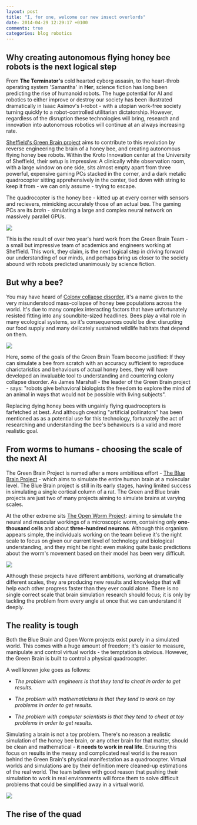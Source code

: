 ```yaml
---
layout: post
title: "I, for one, welcome our new insect overlords"
date: 2014-04-29 12:29:17 +0100
comments: true
categories: blog robotics
---
```


## Why creating autonomous flying honey bee robots is the next logical step

From **The Terminator's** cold hearted cyborg assasin, to the heart-throb operating system 'Samantha' in **Her**, science fiction has long been predicting the rise of humanoid robots. The huge potential for AI and robotics to either improve or destroy our society has been illustrated dramatically in Isaac Asimov's I-robot - with a utopian work-free society turning quickly to a robot-controlled utilitarian dictatorship. However, regardless of the disruption these technologies will bring, research and innovation into autonomous robotics will continue at an always increasing rate. 

[Sheffield's Green Brain project](http://greenbrain.group.shef.ac.uk/) aims to contribute to this revolution by reverse engineering the brain of a honey bee, and creating autonomous flying honey bee robots. Within the Kroto Innovation center at the University of Sheffield, their setup is impressive: A clinically white observation room, with a large window on one side, sits almost empty apart from three powerful, expensive gaming PCs stacked in the corner, and a dark metalic quadrocopter sitting apprehensively in the center, tied down with string to keep it from - we can only assume - trying to escape. 

The quadrocopter is the honey bee - kitted up at every corner with sensors and recievers, mimicking accurately those of an actual bee. The gaming PCs are its *brain* - simulating a large and complex neural network on massively parallel GPUs.

![](https://pbs.twimg.com/media/BauASAcCUAAdeJK.jpg)

This is the result of over two year's hard work from the Green Brain Team - a small but impressive team of academics and engineers working at Sheffield. This work, they claim, is the next logical step in driving forward our understanding of our minds, and perhaps bring us closer to the society abound with robots predicted unanimously by science fiction.
<!-- more -->
## But why a bee?

You may have heard of [Colony collapse disorder](http://en.wikipedia.org/wiki/Colony_collapse_disorder), it's a name given to the very misunderstood mass-collapse of honey bee populations across the world. It's due to many complex interacting factors that have unfortunately resisted fitting into any soundbite-sized headlines. Bees play a vital role in many ecological systems, so it's consequences could be dire: disrupting our food supply and many delicately sustained wildlife habitats that depend on them.

![](http://i.kinja-img.com/gawker-media/image/upload/s--XwLC-sCI--/180x5ftul0rerjpg.jpg)

Here, some of the goals of the Green Brain Team become justified: If they can simulate a bee from scratch with an accuracy sufficient to reproduce charictaristics and behaviours of actual honey bees, they will have developed an invaluable tool to understanding and countering colony collapse disorder. As James Marshall - the leader of the Green Brain project - says: "robots give behavioral biologists the freedom to explore the mind of an animal in ways that would not be possible with living subjects".

Replacing dying honey bees with ungainly flying quadrocopters is farfetched at best. And although creating "artificial pollinators" has been mentioned as as a potential use for this technology, fortunately the act of researching and understanding the bee's behaviours is a valid and more realistic goal.

## From worms to humans - choosing the scale of the next AI

The Green Brain Project is named after a more ambitious effort - [The Blue Brain Project](http://bluebrain.epfl.ch/page-52063.html) - which aims to simulate the entire human brain at a molecular level. The Blue Brain project is still in its early stages, having limited success in simulating a single cortical column of a rat. The Green and Blue brain projects are just two of many projects aiming to simulate brains at varying scales.

At the other extreme sits [The Open Worm Project](http://www.openworm.org/getting_started.html): aiming to simulate the neural and muscular workings of a microscopic worm, containing only **one-thousand cells** and about **three-hundred neurons**. Although this organism appears simple, the individuals working on the team believe it's the right scale to focus on given our current level of technology and biological understanding, and they might be right: even making quite basic predictions about the worm's movement based on their model has been very difficult.

![](http://www.artificialbrains.com/images/openworm/openworm-nervous-system-3d-green.png)

Although these projects have different ambitions, working at dramatically different scales, they are producing new results and knowledge that will help each other progress faster than they ever could alone. There is no single correct scale that brain simulation research should focus; it is only by tackling the problem from every angle at once that we can understand it deeply.

## The reality is tough

Both the Blue Brain and Open Worm projects exist purely in a simulated world. This comes with a huge amount of freedom; it's easier to measure, manipulate and control virtual worlds - the temptation is obvious. However, the Green Brain is built to control a physical quadrocopter.

A well known joke goes as follows:

  - *The problem with engineers is that they tend to cheat in order to get results.*

  - *The problem with mathematicians is that they tend to work on toy problems in order to get results.*

  - *The problem with computer scientists is that they tend to cheat at toy problems in order to get results.*

Simulating a brain is not a toy problem. There's no reason a realistic simulation of the honey bee brain, or any other brain for that matter, should be clean and mathematical - **it needs to work in real life**. Ensuring this focus on results in the messy and complicated real world is the reason behind the Green Brain's physical manifestation as a quadrocopter. Virtual worlds and simulations are by their definition mere cleaned-up estimations of the real world. The team believe with good reason that pushing their simulation to work in real environments will force them to solve difficult problems that could be simplified away in a virtual world.

![](https://pbs.twimg.com/profile_banners/2215802294/1385476024/web)

## The rise of the quad
